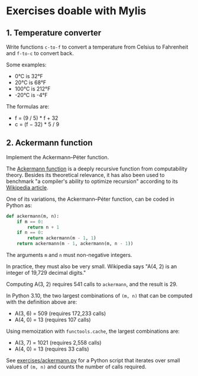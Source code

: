 # Exercises doable with Mylis

## 1. Temperature converter

Write functions `c-to-f` to convert a temperature from Celsius to
Fahrenheit and `f-to-c` to convert back.

Some examples:

* 0°C is 32°F
* 20°C is 68°F
* 100°C is 212°F
* -20°C is -4°F

The formulas are:

* f = (9 / 5) * f + 32
* c = (f − 32) * 5 / 9


## 2. Ackermann function

Implement the Ackermann–Péter function.

The
[Ackermann function](http://en.wikipedia.org/wiki/Ackermann_function)
is a deeply recursive function from computability theory.
Besides its theoretical relevance, it has also been used to benchmark
"a compiler's ability to optimize recursion" according to its [Wikipedia article](http://en.wikipedia.org/wiki/Ackermann_function).

One of its variations, the Ackermann–Péter function,
can be coded in Python as:

```python
def ackermann(m, n):
    if m == 0:
        return n + 1
    if n == 0:
        return ackermann(m - 1, 1)
    return ackermann(m - 1, ackermann(m, n - 1))
```

The arguments `m` and `n` must non-negative integers.

In practice, they must also be very small.
Wikipedia says "A(4, 2) is an integer of 19,729 decimal digits."

Computing A(3, 2) requires 541 calls to `ackermann`,
and the result is 29.

In Python 3.10, the two largest combinations of `(m, n)` that
can be computed with the definition above are:

* A(3, 6) = 509 (requires 172,233 calls)
* A(4, 0) = 13 (requires 107 calls)

Using memoization with `functools.cache`, the largest combinations are:

* A(3, 7) = 1021 (requires 2,558 calls)
* A(4, 0) = 13 (requires 33 calls)

See
[exercises/ackermann.py](https://github.com/fluentpython/lispy/blob/main/mylis/exercises/ackermann.py)
for a Python script that iterates over small values of `(m, n)` and
counts the number of calls required.
